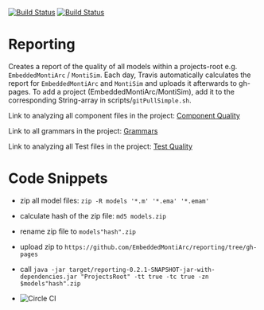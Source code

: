 [![Build Status](https://travis-ci.org/EmbeddedMontiArc/reporting.svg?branch=master)](https://travis-ci.org/EmbeddedMontiArc/reporting)
[![Build Status](https://circleci.com/gh/EmbeddedMontiArc/reporting.svg?style=shield&circle-token=:circle-token)](https://circleci.com/gh/EmbeddedMontiArc/reporting)

Reporting
========

Creates a report of the quality of all models within a projects-root e.g. `EmbeddedMontiArc` / `MontiSim`.
Each day, Travis automatically calculates the report for `EmbeddedMontiArc` and `MontiSim` and uploads it afterwards to gh-pages.
To add a project (EmbeddedMontiArc/MontiSim), add it to the corresponding String-array in scripts/`gitPullSimple.sh`.

Link to analyzing all component files in the project:
[Component Quality](https://embeddedmontiarc.github.io/reporting/report/cocosReport.html)

Link to all grammars in the project:
[Grammars](https://embeddedmontiarc.github.io/reporting/report/grammarReport.html)

Link to analyzing all Test files in the project:
[Test Quality](https://embeddedmontiarc.github.io/reporting/report/testReport.html)

Code Snippets
======

* zip all model files: `zip -R models '*.m' '*.ema' '*.emam'`
* calculate hash of the zip file: `md5 models.zip`
* rename zip file to `models"hash".zip`
* upload zip to `https://github.com/EmbeddedMontiArc/reporting/tree/gh-pages`

* call `java -jar target/reporting-0.2.1-SNAPSHOT-jar-with-dependencies.jar "ProjectsRoot" -tt true -tc true -zn $models"hash".zip`

* ![Circle CI](https://circleci.com/gh/EmbeddedMontiArc/reporting.png?circle-token=:circle-token)
